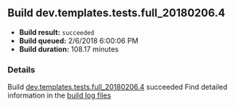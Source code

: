 ## Build dev.templates.tests.full_20180206.4
- **Build result:** `succeeded`
- **Build queued:** 2/6/2018 6:00:06 PM
- **Build duration:** 108.17 minutes
### Details
Build [dev.templates.tests.full_20180206.4](https://winappstudio.visualstudio.com/web/build.aspx?pcguid=a4ef43be-68ce-4195-a619-079b4d9834c2&builduri=vstfs%3a%2f%2f%2fBuild%2fBuild%2f24896) succeeded
Find detailed information in the [build log files](https://uwpctdiags.blob.core.windows.net/buildlogs/dev.templates.tests.full_20180206.4_logs.zip)

